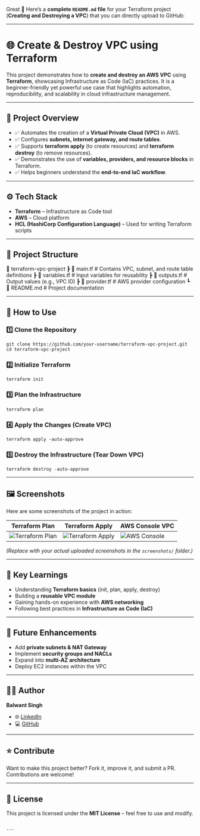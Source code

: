 Great 🚀 Here’s a **complete `README.md` file** for your Terraform project (**Creating and Destroying a VPC**) that you can directly upload to GitHub:

---

# 🌐 Create & Destroy VPC using Terraform  

This project demonstrates how to **create and destroy an AWS VPC** using **Terraform**, showcasing Infrastructure as Code (IaC) practices. It is a beginner-friendly yet powerful use case that highlights automation, reproducibility, and scalability in cloud infrastructure management.  

---

## 📌 Project Overview  
- ✅ Automates the creation of a **Virtual Private Cloud (VPC)** in AWS.  
- ✅ Configures **subnets, internet gateway, and route tables**.  
- ✅ Supports **terraform apply** (to create resources) and **terraform destroy** (to remove resources).  
- ✅ Demonstrates the use of **variables, providers, and resource blocks** in Terraform.  
- ✅ Helps beginners understand the **end-to-end IaC workflow**.  

---

## ⚙️ Tech Stack  
- **Terraform** – Infrastructure as Code tool  
- **AWS** – Cloud platform  
- **HCL (HashiCorp Configuration Language)** – Used for writing Terraform scripts  

---

## 📂 Project Structure  


📁 terraform-vpc-project
┣ 📄 main.tf        # Contains VPC, subnet, and route table definitions
┣ 📄 variables.tf   # Input variables for reusability
┣ 📄 outputs.tf     # Output values (e.g., VPC ID)
┣ 📄 provider.tf    # AWS provider configuration
┗ 📄 README.md      # Project documentation



---

## 🚀 How to Use  

### 1️⃣ Clone the Repository  
```
git clone https://github.com/your-username/terraform-vpc-project.git
cd terraform-vpc-project
````

### 2️⃣ Initialize Terraform

```
terraform init
```

### 3️⃣ Plan the Infrastructure

```
terraform plan
```

### 4️⃣ Apply the Changes (Create VPC)

```
terraform apply -auto-approve
```

### 5️⃣ Destroy the Infrastructure (Tear Down VPC)

```
terraform destroy -auto-approve
```

---

## 🖼️ Screenshots

Here are some screenshots of the project in action:

| Terraform Plan                            | Terraform Apply                             | AWS Console VPC                       |
| ----------------------------------------- | ------------------------------------------- | ------------------------------------- |
| ![Terraform Plan](./screenshots/plan.png) | ![Terraform Apply](./screenshots/apply.png) | ![AWS Console](./screenshots/vpc.png) |

*(Replace with your actual uploaded screenshots in the `screenshots/` folder.)*

---

## 📖 Key Learnings

* Understanding **Terraform basics** (init, plan, apply, destroy)
* Building a **reusable VPC module**
* Gaining hands-on experience with **AWS networking**
* Following best practices in **Infrastructure as Code (IaC)**

---

## 🔮 Future Enhancements

* Add **private subnets & NAT Gateway**
* Implement **security groups and NACLs**
* Expand into **multi-AZ architecture**
* Deploy EC2 instances within the VPC

---

## 👨‍💻 Author

**Balwant Singh**

* 🌐 [LinkedIn](https://www.linkedin.com/in/balwant-singh-aa024b37b/)
* 💻 [GitHub](https://github.com/balwant2711)

---

## ⭐ Contribute

Want to make this project better? Fork it, improve it, and submit a PR. Contributions are welcome!

---

## 📜 License

This project is licensed under the **MIT License** – feel free to use and modify.

```

---




